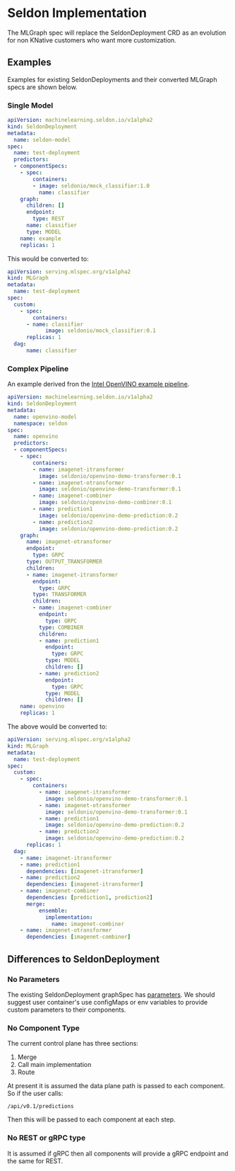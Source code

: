 # Seldon Implementation

The MLGraph spec will replace the SeldonDeployment CRD as an evolution for non KNative customers who want more customization.

## Examples

Examples for existing SeldonDeployments and their converted MLGraph specs are shown below.


### Single Model

```YAML
apiVersion: machinelearning.seldon.io/v1alpha2
kind: SeldonDeployment
metadata:
  name: seldon-model
spec:
  name: test-deployment
  predictors:
  - componentSpecs:
    - spec:
        containers:
        - image: seldonio/mock_classifier:1.0
          name: classifier
    graph:
      children: []
      endpoint:
        type: REST
      name: classifier
      type: MODEL
    name: example
    replicas: 1
```

This would be converted to:

```YAML
apiVersion: serving.mlspec.org/v1alpha2
kind: MLGraph
metadata:
  name: test-deployment
spec:
  custom:
    - spec:
        containers:
	  - name: classifier
            image: seldonio/mock_classifier:0.1
      replicas: 1              
  dag:
      name: classifier
```

### Complex Pipeline

An example derived fron the [Intel OpenVINO example pipeline](https://docs.seldon.io/projects/seldon-core/en/latest/examples/openvino_ensemble.html).

```YAML
apiVersion: machinelearning.seldon.io/v1alpha2
kind: SeldonDeployment
metadata:
  name: openvino-model
  namespace: seldon
spec:
  name: openvino
  predictors:
  - componentSpecs:
    - spec:
        containers:
        - name: imagenet-itransformer
          image: seldonio/openvino-demo-transformer:0.1
        - name: imagenet-otransformer
          image: seldonio/openvino-demo-transformer:0.1
        - name: imagenet-combiner
          image: seldonio/openvino-demo-combiner:0.1
        - name: prediction1
          image: seldonio/openvino-demo-prediction:0.2
        - name: prediction2
          image: seldonio/openvino-demo-prediction:0.2
    graph:
      name: imagenet-otransformer
      endpoint:
        type: GRPC
      type: OUTPUT_TRANSFORMER
      children:
      - name: imagenet-itransformer
        endpoint:
          type: GRPC
        type: TRANSFORMER
        children:
        - name: imagenet-combiner
          endpoint:
            type: GRPC
          type: COMBINER
          children:
          - name: prediction1
            endpoint:
              type: GRPC
            type: MODEL
            children: []
          - name: prediction2
            endpoint:
              type: GRPC
            type: MODEL
            children: []
    name: openvino
    replicas: 1
```

The above would be converted to:

```YAML
apiVersion: serving.mlspec.org/v1alpha2
kind: MLGraph
metadata:
  name: test-deployment
spec:
  custom:
    - spec:
        containers:
          - name: imagenet-itransformer
            image: seldonio/openvino-demo-transformer:0.1
          - name: imagenet-otransformer
            image: seldonio/openvino-demo-transformer:0.1
          - name: prediction1
            image: seldonio/openvino-demo-prediction:0.2
          - name: prediction2
            image: seldonio/openvino-demo-prediction:0.2
      replicas: 1              
  dag:
    - name: imagenet-itransformer
    - name: prediction1
      dependencies: [imagenet-itransformer]
    - name: prediction2
      dependencies: [imagenet-itransformer]
    - name: imagenet-combiner
      dependencies: [prediction1, prediction2]
      merge:
          ensemble:
            implementation:
              name: imagenet-combiner
    - name: imagenet-otransformer
      dependencies: [imagenet-combiner]        
```

## Differences to SeldonDeployment

### No Parameters

The existing SeldonDeployment graphSpec has [parameters](https://github.com/SeldonIO/seldon-core/blob/686d53e164bc66f0f1eee7819654bb337d509bea/proto/seldon_deployment.proto#L131-L145). We should suggest user container's use configMaps or env variables to provide custom parameters to their components.

### No Component Type

The current control plane has three sections:

  1. Merge
  2. Call main implementation
  3. Route

At present it is assumed the data plane path is passed to each component. So if the user calls:

```
/api/v0.1/predictions
```

Then this will be passed to each component at each step.

### No REST or gRPC type

It is assumed if gRPC then all components will provide a gRPC endpoint and the same for REST.




